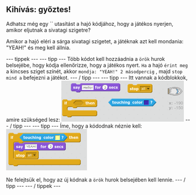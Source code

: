 ## Kihívás: győztes!

Adhatsz még egy `` utasítást a hajó kódjához, hogy a játékos nyerjen, amikor eljutnak a sivatagi szigetre?

Amikor a hajó eléri a sárga sivatagi szigetet, a játéknak azt kell mondania: "YEAH!" és meg kell állnia.

\--- tippek \--- \--- tipp \--- Több kódot kell hozzáadnia a `örök` hurok belsejébe, hogy kódja ellenőrizze, hogy a játékos nyert. `Ha` a hajó `érint meg` a kincses sziget színét, akkor `mondja: "YEAH!" 2 másodpercig` , majd `stop mind a` befejezni a játékot. \--- / tipp \--- \--- tipp \--- Itt vannak a kódblokkok, amire szükséged lesz: ![screenshot](images/boat-win-blocks.png) \--- / tipp \--- \--- tipp \--- Íme, hogy a kódodnak néznie kell: ![screenshot](images/boat-win-code.png)

Ne felejtsük el, hogy az új kódnak a `örök` hurok belsejében kell lennie. \--- / tipp \--- \--- / tippek \---